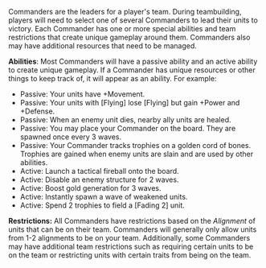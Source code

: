 Commanders are the leaders for a player's team. During teambuilding, players will need to select one of several Commanders to lead their units to victory. Each Commander has one or more special abilities and team restrictions that create unique gameplay around them. Commanders also may have additional resources that need to be managed.

**Abilities**:
Most Commanders will have a passive ability and an active ability to create unique gameplay. If a Commander has unique resources or other things to keep track of, it will appear as an ability. For example:
- Passive: Your units have +Movement.
- Passive: Your units with \[Flying] lose \[Flying] but gain +Power and +Defense.
- Passive: When an enemy unit dies, nearby ally units are healed.
- Passive: You may place your Commander on the board. They are spawned once every 3 waves.
- Passive: Your Commander tracks trophies on a golden cord of bones. Trophies are gained when enemy units are slain and are used by other abilities.
- Active: Launch a tactical fireball onto the board.
- Active: Disable an enemy structure for 2 waves.
- Active: Boost gold generation for 3 waves.
- Active: Instantly spawn a wave of weakened units.
- Active: Spend 2 trophies to field a \[Fading 2] unit.

**Restrictions:**
All Commanders have restrictions based on the *Alignment* of units that can be on their team. Commanders will generally only allow units from 1-2 alignments to be on your team. Additionally, some Commanders may have additional team restrictions such as requiring certain units to be on the team or restricting units with certain traits from being on the team.